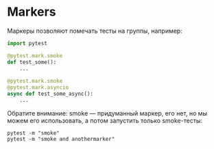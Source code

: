 # Markers

Маркеры позволяют помечать тесты на группы, например:

```python
import pytest

@pytest.mark.smoke
def test_some():
    ...
    
@pytest.mark.smoke
@pytest.mark.asyncio
async def test_some_async():
    ...
```

Обратите внимание: smoke — придуманный маркер, его нет, но мы можем его использовать, а потом запустить только smoke-тесты:

```
pytest -m "smoke"
pytest -m "smoke and anothermarker"
```
